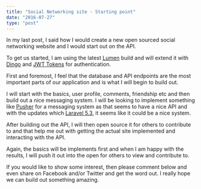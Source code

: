 ```yaml
---
title: "Social Networking site - Starting point"
date: "2016-07-27"
type: "post"
---
```


In my last post, I said how I would create a new open sourced social networking website and I would start out on the API.

To get us started, I am using the latest [Lumen](https://lumen.laravel.com) build and will extend it with [Dingo](https://github.com/dingo/api) and [JWT Tokens](https://github.com/tymondesigns/jwt-auth) for authentication.

First and foremost, I feel that the database and API endpoints are the most important parts of our application and is what I will begin to build out.

I will start with the basics, user profile, comments, friendship etc and then build out a nice messaging system. I will be looking to implement something like [Pusher](https://pusher.com/) for a messaging system as that seems to have a nice API and with the updates which [Laravel 5.3](https://laravel.com), it seems like it could be a nice system.

After building out the API, I will then open source it for others to contribute to and that help me out with getting the actual site implemented and interacting with the API.

Again, the basics will be implements first and when I am happy with the results, I will push it out into the open for others to view and contribute to.

If you would like to show some interest, then please comment below and even share on Facebook and/or Twitter and get the word out. I really hope we can build out something amazing.

